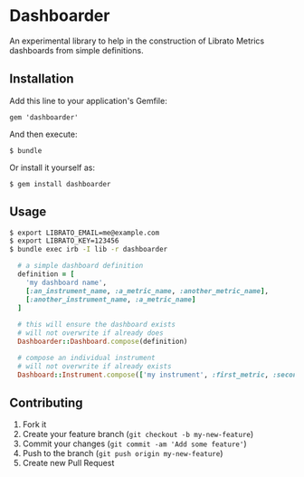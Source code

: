 # Dashboarder

An experimental library to help in the construction of Librato Metrics dashboards from simple definitions. 

## Installation

Add this line to your application's Gemfile:

    gem 'dashboarder'

And then execute:

    $ bundle

Or install it yourself as:

    $ gem install dashboarder

## Usage

```bash
$ export LIBRATO_EMAIL=me@example.com
$ export LIBRATO_KEY=123456
$ bundle exec irb -I lib -r dashboarder
```

```ruby
  # a simple dashboard definition
  definition = [
    'my dashboard name',
    [:an_instrument_name, :a_metric_name, :another_metric_name],
    [:another_instrument_name, :a_metric_name]
  ]
  
  # this will ensure the dashboard exists
  # will not overwrite if already does
  Dashboarder::Dashboard.compose(definition)

  # compose an individual instrument
  # will not overwrite if already exists
  Dashboard::Instrument.compose(['my instrument', :first_metric, :second_metric])
```

## Contributing

1. Fork it
2. Create your feature branch (`git checkout -b my-new-feature`)
3. Commit your changes (`git commit -am 'Add some feature'`)
4. Push to the branch (`git push origin my-new-feature`)
5. Create new Pull Request
